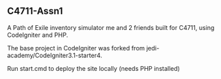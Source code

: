 ## C4711-Assn1

A Path of Exile inventory simulator me and 2 friends built for C4711, using CodeIgniter and PHP.

The base project in CodeIgniter was forked from jedi-academy/CodeIgniter3.1-starter4.

Run start.cmd to deploy the site locally (needs PHP installed)
